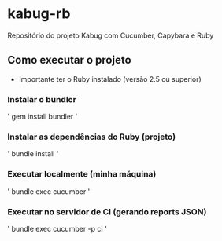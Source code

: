 # kabug-rb
Repositório do projeto Kabug com Cucumber, Capybara e Ruby

## Como executar o projeto

* Importante ter o Ruby instalado (versão 2.5 ou superior)

### Instalar o bundler
'
gem install bundler
'

### Instalar as dependências do Ruby (projeto)
'
bundle install
'

### Executar localmente (minha máquina)
'
bundle exec cucumber
'

### Executar no servidor de CI (gerando reports JSON)
'
bundle exec cucumber -p ci
'
